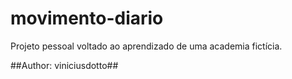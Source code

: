 # movimento-diario
Projeto pessoal voltado ao aprendizado de uma academia fictícia.

##Author: viniciusdotto##
